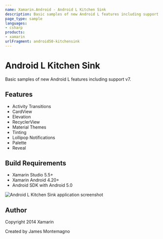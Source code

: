 ```yaml
---
name: Xamarin.Android - Android L Kitchen Sink
description: Basic samples of new Android L features including support v7. Features Activity Transitions CardView Elevation RecyclerView Material Themes Tinting...
page_type: sample
languages:
- csharp
products:
- xamarin
urlFragment: android50-kitchensink
---
```

# Android L Kitchen Sink

Basic samples of new Android L features including support v7.

## Features
* Activity Transitions
* CardView
* Elevation
* RecyclerView
* Material Themes
* Tinting
* Lollipop Notifications
* Palette
* Reveal

## Build Requirements
* Xamarin Studio 5.5+
* Xamarin Android 4.20+
* Android SDK with Android 5.0

![Android L Kitchen Sink application screenshot](Screenshots/CardView.png "Android L Kitchen Sink application screenshot")

## Author 
Copyright 2014 Xamarin

Created by James Montemagno
